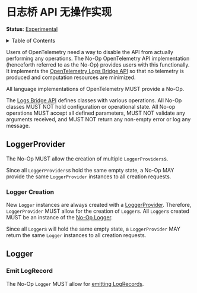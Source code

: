 <!--- Hugo front matter used to generate the website version of this page:
linkTitle: noop
--->

# 日志桥 API 无操作实现

**Status**: [Experimental](../document-status.md)

<details>
<summary> Table of Contents </summary>

<!-- toc -->

- [LoggerProvider](#loggerprovider)
  - [Logger Creation](#logger-creation)
- [Logger](#logger)
  - [Emit LogRecord](#emit-logrecord)

<!-- tocstop -->

</details>

Users of OpenTelemetry need a way to disable the API from actually performing
any operations. The No-Op OpenTelemetry API implementation (henceforth referred
to as the No-Op) provides users with this functionally. It implements the
[OpenTelemetry Logs Bridge API](./bridge-api.md) so that no telemetry is
produced and computation resources are minimized.

All language implementations of OpenTelemetry MUST provide a No-Op.

The [Logs Bridge API](./bridge-api.md) defines classes with various operations.
All No-Op classes MUST NOT hold configuration or operational state. All No-op
operations MUST accept all defined parameters, MUST NOT validate any arguments
received, and MUST NOT return any non-empty error or log any message.

## LoggerProvider

The No-Op MUST allow the creation of multiple `LoggerProviders`s.

Since all `LoggerProviders`s hold the same empty state, a No-Op MAY provide the
same `LoggerProvider` instances to all creation requests.

### Logger Creation

New `Logger` instances are always created with a
[LoggerProvider](./bridge-api.md#loggerprovider). Therefore, `LoggerProvider`
MUST allow for the creation of `Logger`s. All `Logger`s created MUST be an
instance of the [No-Op Logger](#logger).

Since all `Logger`s will hold the same empty state, a `LoggerProvider` MAY
return the same `Logger` instances to all creation requests.

## Logger

### Emit LogRecord

The No-Op `Logger` MUST allow for
[emitting LogRecords](./bridge-api.md#emit-a-logrecord).
